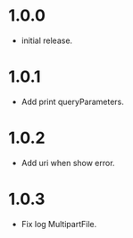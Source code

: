 # 1.0.0
* initial release.

# 1.0.1
* Add print queryParameters.

# 1.0.2
* Add uri when show error.

# 1.0.3
* Fix log MultipartFile.